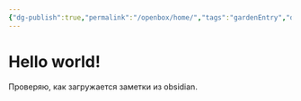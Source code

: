 ```yaml
---
{"dg-publish":true,"permalink":"/openbox/home/","tags":"gardenEntry","dgHomeLink":true,"dgPassFrontmatter":false}
---
```



# Hello world!

Проверяю, как загружается заметки из obsidian.
